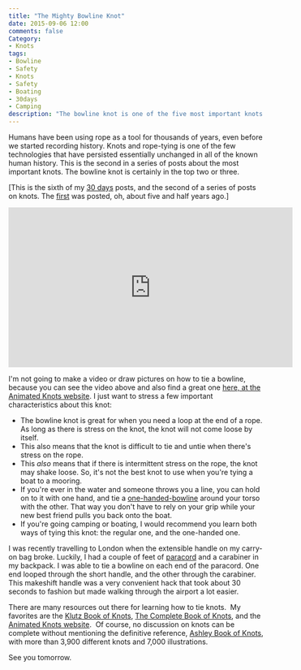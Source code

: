 ```yaml
---
title: "The Mighty Bowline Knot"
date: 2015-09-06 12:00
comments: false
Category:
- Knots
tags:
- Bowline
- Safety
- Knots
- Safety
- Boating
- 30days
- Camping
description: "The bowline knot is one of the five most important knots everyone should know."
---
```


Humans have been using rope as a tool for thousands of years, even before we started recording history.  Knots and rope-tying is one of the few technologies that have persisted essentially unchanged in all of the known human history.  This is the second in a series of posts about the most important knots. The bowline knot is certainly in the top two or three.

<!-- more -->

[This is the sixth of my [30 days][] posts, and the second of a series of posts on knots. The [first][] was posted, oh, about five and half years ago.]

<iframe width="560" height="315" src="https://www.youtube.com/embed/Q9NqGd7464U" frameborder="0" allowfullscreen></iframe>

I'm not going to make a video or draw pictures on how to tie a bowline, because you can see the video above and also find a great one [here, at the Animated Knots website][bowline]. I just want to stress a few important characteristics about this knot: 

* The bowline knot is great for when you need a loop at the end of a rope. As long as there is stress on the knot, the knot will not come loose by itself.
* This also means that the knot is difficult to tie and untie when there's stress on the rope.  
* This _also_ means that if there is intermittent stress on the rope, the knot may shake loose. So, it's not the best knot to use when you're tying a boat to a mooring. 
* If you're ever in the water and someone throws you a line, you can hold on to it with one hand, and tie a [one-handed-bowline][] around your torso with the other. That way you don't have to rely on your grip while your new best friend pulls you back onto the boat.
* If you're going camping or boating, I would recommend you learn both ways of tying this knot: the regular one, and the one-handed one.

I was recently travelling to London when the extensible handle on my carry-on bag broke. Luckily, I had a couple of feet of [paracord][] and a carabiner in my backpack. I was able to tie a bowline on each end of the paracord. One end looped through the short handle, and the other through the carabiner. This makeshift handle was a very convenient hack that took about 30 seconds to fashion but made walking through the airport a lot easier.

There are many resources out there for learning how to tie knots.  My
favorites are the [Klutz Book of Knots][],
[The Complete Book of Knots][], and
the [Animated Knots website].  Of course, no
discussion on knots can be complete without mentioning the definitive
reference, [Ashley Book of Knots][], with
more than 3,900 different knots and 7,000 illustrations.

 
See you tomorrow.

[30 days]: /2015/08/31/30-days/
[first]: /2010/02/24/the-tautline-hitch-knot/
[bowline]: http://www.animatedknots.com/bowline
[one-handed-bowline]: http://www.animatedknots.com/bowlineonehand
[paracord]: https://en.wikipedia.org/wiki/Parachute_cord
[Klutz Book of Knots]: http://www.amazon.com/Klutz-Book-Knots-John-Cassidy/dp/1591748089/ref=sr_1_45?ie=UTF8&s=books&qid=1266977750&sr=1-45
[The Complete Book of Knots]: http://www.amazon.com/Complete-Book-Knots-Geoffrey-Budworth/dp/1558216324/ref=sr_1_6?ie=UTF8&s=books&qid=1266977657&sr=1-6
[Animated Knots website]: http://www.animatedknots.com/
[Ashley Book of Knots]: http://www.amazon.com/Ashley-Book-Knots-Clifford/dp/0385040253/ref=sr_1_5?ie=UTF8&s=books&qid=1266977657&sr=1-5
